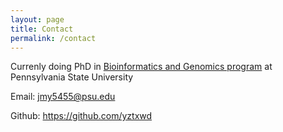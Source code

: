 ```yaml
---
layout: page
title: Contact
permalink: /contact
---
```


Currenly doing PhD in <a href="https://www.huck.psu.edu/people/jianyu-yang" target="_blank">Bioinformatics and Genomics program</a> at Pennsylvania State University

Email: jmy5455@psu.edu

Github: https://github.com/yztxwd